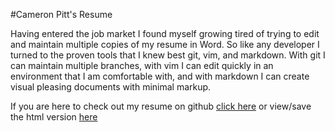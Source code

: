 #Cameron Pitt's Resume

Having entered the job market I found myself growing tired of trying to edit and
maintain multiple copies of my resume in Word. So like any developer I
turned to the proven tools that I knew best git, vim, and markdown. With git I can
maintain multiple branches, with vim I can edit quickly in an environment that I
am comfortable with, and with markdown I can create visual pleasing documents
with minimal markup.

If you are here to check out my resume on github
[click here](https://github.com/cpitt/cpitt_resume/blob/master/resume.md) or
view/save the html version
[here](http://htmlpreview.github.io/?https://github.com/cpitt/cpitt_resume/blob/master/resume.html)
